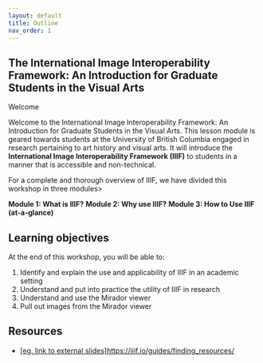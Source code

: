 ```yaml
---
layout: default
title: Outline
nav_order: 1
---
```


## The International Image Interoperability Framework: An Introduction for Graduate Students in the Visual Arts

Welcome
 
Welcome to the International Image Interoperability Framework: An Introduction for Graduate Students in the Visual Arts. This lesson module is geared towards students at the University of British Columbia engaged in research pertaining to art history and visual arts. It will introduce the **International Image Interoperability Framework (IIIF)** to students in a manner that is accessible and non-technical. 

For a complete and thorough overview of IIIF, we have divided this workshop in three modules>

**Module 1: What is IIIF?**
**Module 2: Why use IIIF?**
**Module 3: How to Use IIIF (at-a-glance)**

## Learning objectives

At the end of this workshop, you will be able to:
1. Identify and explain the use and applicability of IIIF in an academic setting
2. Understand and put into practice the utility of IIIF in research
3. Understand and use the Mirador viewer
4. Pull out images from the Mirador viewer

## Resources
* [[eg. link to external slides]](https://iiif.io/guides/finding_resources/)https://iiif.io/guides/finding_resources/
